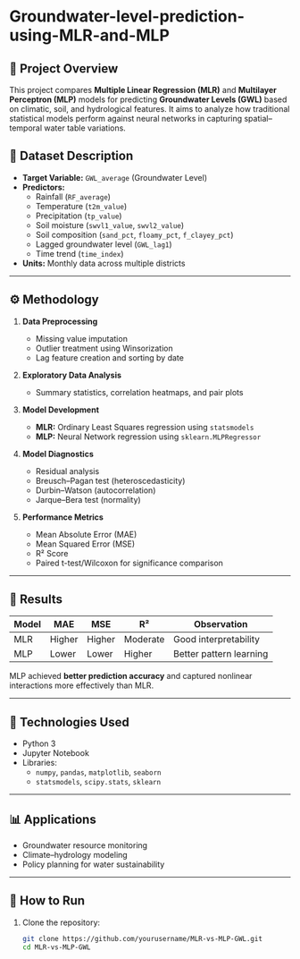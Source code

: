 # Groundwater-level-prediction-using-MLR-and-MLP

## 📌 Project Overview
This project compares **Multiple Linear Regression (MLR)** and **Multilayer Perceptron (MLP)** models for predicting **Groundwater Levels (GWL)** based on climatic, soil, and hydrological features. It aims to analyze how traditional statistical models perform against neural networks in capturing spatial–temporal water table variations.


## 🧩 Dataset Description
- **Target Variable:** `GWL_average` (Groundwater Level)
- **Predictors:**
  - Rainfall (`RF_average`)
  - Temperature (`t2m_value`)
  - Precipitation (`tp_value`)
  - Soil moisture (`swvl1_value`, `swvl2_value`)
  - Soil composition (`sand_pct`, `floamy_pct`, `f_clayey_pct`)
  - Lagged groundwater level (`GWL_lag1`)
  - Time trend (`time_index`)
- **Units:** Monthly data across multiple districts

---

## ⚙️ Methodology
1. **Data Preprocessing**
   - Missing value imputation
   - Outlier treatment using Winsorization
   - Lag feature creation and sorting by date

2. **Exploratory Data Analysis**
   - Summary statistics, correlation heatmaps, and pair plots

3. **Model Development**
   - **MLR:** Ordinary Least Squares regression using `statsmodels`
   - **MLP:** Neural Network regression using `sklearn.MLPRegressor`

4. **Model Diagnostics**
   - Residual analysis
   - Breusch–Pagan test (heteroscedasticity)
   - Durbin–Watson (autocorrelation)
   - Jarque–Bera test (normality)

5. **Performance Metrics**
   - Mean Absolute Error (MAE)
   - Mean Squared Error (MSE)
   - R² Score
   - Paired t-test/Wilcoxon for significance comparison

---

## 🧠 Results
| Model | MAE | MSE | R² | Observation |
|--------|-----|-----|----|--------------|
| MLR | Higher | Higher | Moderate | Good interpretability |
| MLP | Lower | Lower | Higher | Better pattern learning |

MLP achieved **better prediction accuracy** and captured nonlinear interactions more effectively than MLR.

---

## 🧰 Technologies Used
- Python 3
- Jupyter Notebook
- Libraries:
  - `numpy`, `pandas`, `matplotlib`, `seaborn`
  - `statsmodels`, `scipy.stats`, `sklearn`

---

## 📊 Applications
- Groundwater resource monitoring
- Climate–hydrology modeling
- Policy planning for water sustainability

---

## 🚀 How to Run
1. Clone the repository:
   ```bash
   git clone https://github.com/yourusername/MLR-vs-MLP-GWL.git
   cd MLR-vs-MLP-GWL
